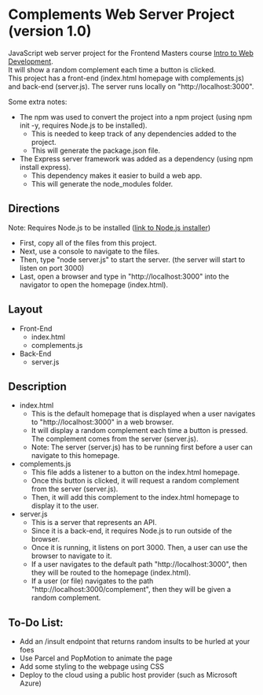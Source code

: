 # Complements Web Server Project (version 1.0)

JavaScript web server project for the Frontend Masters course [Intro to Web Development](https://bthold.github.io/intro-to-web-dev-v2/). <br />
It will show a random complement each time a button is clicked. <br />
This project has a front-end (index.html homepage with complements.js) and back-end (server.js). The server runs locally on "http://<i></i>localhost:3000".

Some extra notes:
- The npm was used to convert the project into a npm project (using npm init -y, requires Node.js to be installed).
    * This is needed to keep track of any dependencies added to the project.
    * This will generate the package.json file.
- The Express server framework was added as a dependency (using npm install express).
    * This dependency makes it easier to build a web app.
    * This will generate the node_modules folder.

## Directions
Note: Requires Node.js to be installed ([link to Node.js installer](https://nodejs.org/en/download/))
- First, copy all of the files from this project.
- Next, use a console to navigate to the files.
- Then, type "node server.js" to start the server. (the server will start to listen on port 3000)
- Last, open a browser and type in "http://<i></i>localhost:3000" into the navigator to open the homepage (index.html).

## Layout
- Front-End
    * index.html
    * complements.js 
- Back-End
    * server.js

## Description
- index.html
    * This is the default homepage that is displayed when a user navigates to "http://<i></i>localhost:3000" in a web browser.
    * It will display a random complement each time a button is pressed. The complement comes from the server (server.js).
    * Note: The server (server.js) has to be running first before a user can navigate to this homepage.
- complements.js
    * This file adds a listener to a button on the index.html homepage.
    * Once this button is clicked, it will request a random complement from the server (server.js). 
    * Then, it will add this complement to the index.html homepage to display it to the user.
- server.js
    * This is a server that represents an API.
    * Since it is a back-end, it requires Node.js to run outside of the browser.
    * Once it is running, it listens on port 3000. Then, a user can use the browser to navigate to it.
    * If a user navigates to the default path "http://<i></i>localhost:3000", then they will be routed to the homepage (index.html).
    * If a user (or file) navigates to the path "http://<i></i>localhost:3000/complement", then they will be given a random complement.

## To-Do List:
- Add an /insult endpoint that returns random insults to be hurled at your foes
- Use Parcel and PopMotion to animate the page
- Add some styling to the webpage using CSS
- Deploy to the cloud using a public host provider (such as Microsoft Azure)
